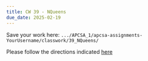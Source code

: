 ```yaml
---
title: CW 39 - NQueens
due_date: 2025-02-19
---
```



Save your work here: `.../APCSA_1/apcsa-assignments-YourUsername/classwork/39_NQueens/`

Please follow the directions indicated [here](`https://github.com/novillo-cs/apcsa_material/blob/main/classwork/30_nqueens/notes.md`)
